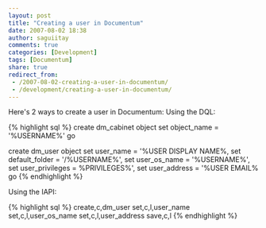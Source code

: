 ```yaml
---
layout: post
title: "Creating a user in Documentum"
date: 2007-08-02 18:38
author: saguiitay
comments: true
categories: [Development]
tags: [Documentum]
share: true
redirect_from:
 - /2007-08-02-creating-a-user-in-documentum/
 - /development/creating-a-user-in-documentum/
---
```

Here's 2 ways to create a user in Documentum: Using the DQL:

{% highlight sql %}
create dm_cabinet object
set object_name = '%USERNAME%'
go

create dm_user object
set user_name = '%USER DISPLAY NAME%,
set default_folder = '/%USERNAME%',
set user_os_name = '%USERNAME%',
set user_privileges = %PRIVILEGES%',
set user_address = '%USER EMAIL%
go
{% endhighlight %}

Using the IAPI:

{% highlight sql %}
create,c,dm_user
set,c,l,user_name
set,c,l,user_os_name
set,c,l,user_address
save,c,l
{% endhighlight %}



